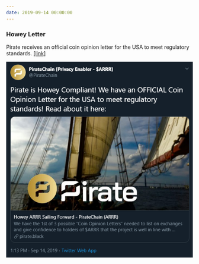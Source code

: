 ```yaml
---
date: 2019-09-14 00:00:00
---
```


### Howey Letter

Pirate receives an official coin opinion letter for the USA to meet regulatory standards. [[link]](https://twitter.com/PirateChain/status/1172830640678559749)

[![Howey Letter](assets/img/posts/Howey-Letter.png)](assets/img/posts/Howey-Letter.png)

